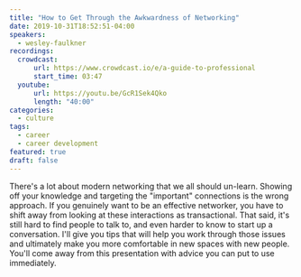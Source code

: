 ```yaml
---
title: "How to Get Through the Awkwardness of Networking"
date: 2019-10-31T18:52:51-04:00
speakers:
  - wesley-faulkner
recordings:
  crowdcast:
      url: https://www.crowdcast.io/e/a-guide-to-professional
      start_time: 03:47
  youtube:
      url: https://youtu.be/GcR1Sek4Qko
      length: "40:00"
categories:
  - culture
tags:
  - career
  - career development
featured: true
draft: false
---
```


There's a lot about modern networking that we all should un-learn. Showing off your knowledge and targeting the "important" connections is the wrong approach. If you genuinely want to be an effective networker, you have to shift away from looking at these interactions as transactional. That said, it's still hard to find people to talk to, and even harder to know to start up a conversation. I'll give you tips that will help you work through those issues and ultimately make you more comfortable in new spaces with new people. You'll come away from this presentation with advice you can put to use immediately.

